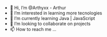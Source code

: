 - 👋 Hi, I’m @Arthyxx - Arthur
- 👀 I’m interested in learning more tecnologies
- 🌱 I’m currently learning Java | JavaScript
- 💞️ I’m looking to collaborate on projects 
- 📫 How to reach me ...

<!---
Arthyxx/Arthyxx is a ✨ special ✨ repository because its `README.md` (this file) appears on your GitHub profile.
You can click the Preview link to take a look at your changes.
--->
